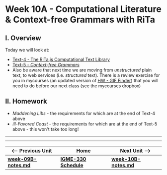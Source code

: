 # Week 10A - Computational Literature & Context-free Grammars with RiTa 

## I. Overview
Today we will look at:
- [Text-4 - The RiTa.js Computational Text Library](https://github.com/tonethar/IGME-330-Master/blob/master/notes/text-4.md)
- [Text-5 - *Context-free Grammars*](https://github.com/tonethar/IGME-330-Master/blob/master/notes/text-5.md)
- Also be aware that next time we are moving from *unstructured* plain text, to web services (i.e. *structured* text). There is a review exercise for you in mycourses (an updated version of [HW - GIF Finder](https://github.com/tonethar/IGME-230-Master/blob/master/notes/HW-gif-finder.md)) that you will need to do before our next class (see the mycourses dropbox)

## II. Homework

- *Maddening Libs* - the requirements for which are at the end of Text-4 above
- *ill-Favored Coast* - the requirements for which are at the end of Text-5 above - this won't take too long!

<hr><hr>

| <-- Previous Unit | Home | Next Unit -->
| --- | --- | --- 
| [**week-09B-notes.md**](week-09B-notes.md)     |  [**IGME-330 Schedule**](../schedule.md) | [**week-10B-notes.md**](week-10B-notes.md)
